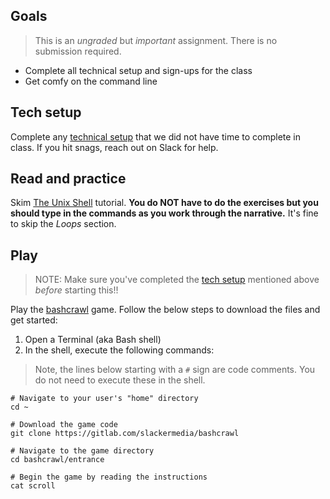 ## Goals

> This is an *ungraded* but *important* assignment. There is no submission required.

* Complete all technical setup and sign-ups for the class
* Get comfy on the command line

## Tech setup

Complete any [technical setup](../docs/tech_setup.md) that we did not have time to complete in class. If you hit snags, reach out on Slack for help.

## Read and practice

Skim [The Unix Shell][] tutorial. **You do NOT have to do the exercises but you should type in the commands as you work through the narrative.**  It's fine to skip the *Loops* section.

## Play

> NOTE: Make sure you've completed the [tech setup](#tech-setup) mentioned above *before* starting this!!

 Play the [bashcrawl](https://gitlab.com/slackermedia/bashcrawl) game. Follow the below steps to download the files and get started:

1. Open a Terminal (aka Bash shell)
1. In the shell, execute the following commands: 

> Note, the lines below starting with a `#` sign are code comments. You do not need to execute these in the shell.

```
# Navigate to your user's "home" directory
cd ~

# Download the game code
git clone https://gitlab.com/slackermedia/bashcrawl

# Navigate to the game directory
cd bashcrawl/entrance

# Begin the game by reading the instructions
cat scroll
```


[CLI cheatsheet]: https://www.git-tower.com/blog/command-line-cheat-sheet/
[The Unix Shell]: http://swcarpentry.github.io/shell-novice/
